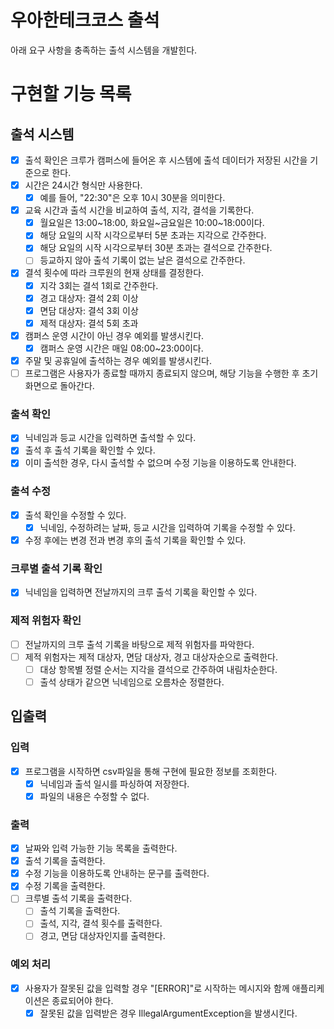 # 우아한테크코스 출석

아래 요구 사항을 충족하는 출석 시스템을 개발힌다.

# 구현할 기능 목록

## 출석 시스템

- [x] 출석 확인은 크루가 캠퍼스에 들어온 후 시스템에 출석 데이터가 저장된 시간을 기준으로 한다.
- [x] 시간은 24시간 형식만 사용한다.
    - [x] 예를 들어, "22:30"은 오후 10시 30분을 의미한다.
- [x] 교육 시간과 출석 시간을 비교하여 출석, 지각, 결석을 기록한다.
    - [x] 월요일은 13:00~18:00, 화요일~금요일은 10:00~18:00이다.
    - [x] 해당 요일의 시작 시각으로부터 5분 초과는 지각으로 간주한다.
    - [x] 해당 요일의 시작 시각으로부터 30분 초과는 결석으로 간주한다.
    - [ ] 등교하지 않아 출석 기록이 없는 날은 결석으로 간주한다.
- [x] 결석 횟수에 따라 크루원의 현재 상태를 결정한다.
    - [x] 지각 3회는 결석 1회로 간주한다.
    - [x] 경고 대상자: 결석 2회 이상
    - [x] 면담 대상자: 결석 3회 이상
    - [x] 제적 대상자: 결석 5회 초과
- [x] 캠퍼스 운영 시간이 아닌 경우 예외를 발생시킨다.
  - [x] 캠퍼스 운영 시간은 매일 08:00~23:00이다.
- [x] 주말 및 공휴일에 출석하는 경우 예외를 발생시킨다.
- [ ] 프로그램은 사용자가 종료할 때까지 종료되지 않으며, 해당 기능을 수행한 후 초기 화면으로 돌아간다.

### 출석 확인

- [x] 닉네임과 등교 시간을 입력하면 출석할 수 있다.
- [x] 출석 후 출석 기록을 확인할 수 있다.
- [x] 이미 출석한 경우, 다시 출석할 수 없으며 수정 기능을 이용하도록 안내한다.

### 출석 수정

- [x] 출석 확인을 수정할 수 있다.
    - [x] 닉네임, 수정하려는 날짜, 등교 시간을 입력하여 기록을 수정할 수 있다.
- [x] 수정 후에는 변경 전과 변경 후의 출석 기록을 확인할 수 있다.

### 크루별 출석 기록 확인

- [x] 닉네임을 입력하면 전날까지의 크루 출석 기록을 확인할 수 있다.

### 제적 위험자 확인

- [ ] 전날까지의 크루 출석 기록을 바탕으로 제적 위험자를 파악한다.
- [ ] 제적 위험자는 제적 대상자, 면담 대상자, 경고 대상자순으로 출력한다.
    - [ ] 대상 항목별 정렬 순서는 지각을 결석으로 간주하여 내림차순한다.
    - [ ] 출석 상태가 같으면 닉네임으로 오름차순 정렬한다.

## 입출력

### 입력

- [x] 프로그램을 시작하면 csv파일을 통해 구현에 필요한 정보를 조회한다.
    - [x] 닉네임과 출석 일시를 파싱하여 저장한다.
    - [x] 파일의 내용은 수정할 수 없다.

### 출력

- [x] 날짜와 입력 가능한 기능 목록을 출력한다.
- [x] 출석 기록을 출력한다.
- [x] 수정 기능을 이용하도록 안내하는 문구를 출력한다.
- [x] 수정 기록을 출력한다.
- [ ] 크루별 출석 기록을 출력한다.
    - [ ] 출석 기록을 출력한다.
    - [ ] 출석, 지각, 결석 횟수를 출력한다.
    - [ ] 경고, 면담 대상자인지를 출력한다.

### 예외 처리

- [x] 사용자가 잘못된 값을 입력할 경우 "[ERROR]"로 시작하는 메시지와 함께 애플리케이션은 종료되어야 한다.
    - [x] 잘못된 값을 입력받은 경우 IllegalArgumentException을 발생시킨다.
